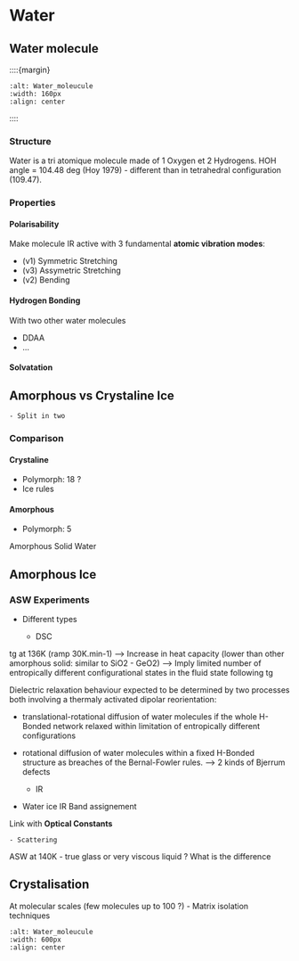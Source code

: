 # Water

## Water molecule

::::{margin}
```{image} Docs/HB-pic.png
:alt: Water_moleucule
:width: 160px
:align: center
```
::::

### Structure

Water is a tri atomique molecule made of 1 Oxygen et 2 Hydrogens. HOH angle = 104.48 deg (Hoy 1979) - different than in tetrahedral configuration (109.47).

### Properties

#### Polarisability

Make molecule IR active with 3 fundamental **atomic vibration modes**:
- (v1) Symmetric Stretching 
- (v3) Assymetric Stretching 
- (v2) Bending 


#### Hydrogen Bonding

With two other water molecules

- DDAA
- ...

#### Solvatation

## Amorphous vs Crystaline Ice

```{note}
- Split in two
```

### Comparison

<article id="P1">

<div>
   
<h4>Crystaline </h4>

- Polymorph: 18 ?    
- Ice rules
    
</div>


<div>
<h4>Amorphous </h4>
    
- Polymorph: 5
</div>
    
Amorphous Solid Water



## Amorphous Ice

### ASW Experiments

- Different types


    - DSC
    
tg at 136K (ramp 30K.min-1) --> Increase in heat capacity (lower than other amorphous solid: similar to SiO2 - GeO2) --> Imply limited number of entropically different configurational states in the fluid state following tg

Dielectric relaxation behaviour expected to be determined by two processes both involving a thermaly activated dipolar reorientation:
- translational-rotational diffusion of water molecules if the whole H-Bonded network relaxed within limitation of entropically different configurations
- rotational diffusion of water molecules within a fixed H-Bonded structure as breaches of the Bernal-Fowler rules. --> 2 kinds of Bjerrum defects


    - IR
    
- Water ice IR Band assignement

Link with **Optical Constants**

    - Scattering
    
ASW at 140K - true glass or very viscous liquid ? What is the difference
    
## Crystalisation 

At molecular scales (few molecules up to 100 ?) - Matrix isolation techniques

```{image} Docs/crystal-min-size.png
:alt: Water_moleucule
:width: 600px
:align: center
```








